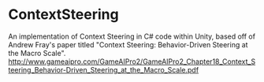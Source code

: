# ContextSteering
An implementation of Context Steering  in C# code within Unity, based off of Andrew Fray's paper titled "Context Steering: Behavior-Driven Steering at the Macro Scale". 
<br>
http://www.gameaipro.com/GameAIPro2/GameAIPro2_Chapter18_Context_Steering_Behavior-Driven_Steering_at_the_Macro_Scale.pdf
